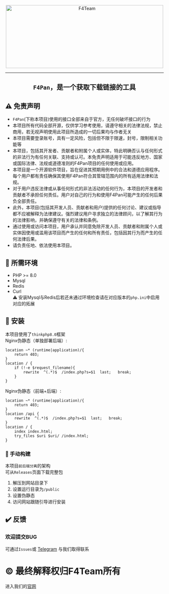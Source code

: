 <p align="center">
  <a href="https://www.f4team.cn/"><img src="https://www.f4team.cn/logo/logo-hdpi.png" width="500" height="200" alt="F4Team"></a>
</p>



***************************************

<h2 align="center">

`F4Pan`，是一个获取下载链接的工具

</h2>


## ⚠ 免责声明
* `F4Pan`(下称本项目)使用的接口全部来自于官方，无任何破坏接口的行为<br>
* 本项目所有代码全部开源，仅供学习参考使用，请遵守相关的法律法规，禁止商用，若无视声明使用此项目所造成的一切后果均与作者无关<br>
* 本项目需要登录账号，具有一定风险，包括但不限于限速，封号，限制相关功能等<br>
* 本项目，包括其开发者、贡献者和附属个人或实体，特此明确否认与任何形式的非法行为有任何关联、支持或认可。本免责声明适用于可能违反地方、国家或国际法律、法规或道德准则的F4Pan项目的任何使用或应用。<br>
* 本项目是一个开源软件项目，旨在促进其预期用例中的合法和道德应用程序。每个用户都有责任确保其使用F4Pan符合其管辖范围内的所有适用法律和法规。<br>
* 对于用户违反法律或从事任何形式的非法活动的任何行为，本项目的开发者和贡献者不承担任何责任。用户对自己的行为和使用F4Pan可能产生的任何后果负全部责任。<br>
* 此外，本项目(包括其开发人员、贡献者和用户)提供的任何讨论、建议或指导都不应被解释为法律建议。强烈建议用户寻求独立的法律顾问，以了解其行为的法律影响，并确保遵守有关的法律和条例。<br>
* 通过使用或访问本项目，用户承认并同意免除开发人员、贡献者和附属个人或实体因使用或滥用该项目而产生的任何和所有责任，包括因其行为而产生的任何法律后果。<br>
* 请负责任地、依法使用本项目。


## 🚧 所需环境
* PHP >= 8.0
* Mysql
* Redis
* Curl
  <br>⚠ 安装Mysql与Redis后若还未通过环境检查请在对应版本的`php.ini`中启用对应的拓展


## 🔧 安装

本项目使用了`thinkphp8.0`框架<br>
Nginx伪静态（单独部署后端）:
```
location ~* (runtime|application)/{
	return 403;
}
location / {
	if (!-e $request_filename){
		rewrite  ^(.*)$  /index.php?s=$1  last;   break;
	}
}
```
Nginx伪静态（前端+后端）:
```
location ~* (runtime|application)/{
    return 403;
}
location /api {
    rewrite  ^(.*)$  /index.php?s=$1  last;   break;
}
location / {
    index index.html;
    try_files $uri $uri/ /index.html;
}
```
### 🔧 手动构建
本项目`前后端分离`的架构<br>
可从`Releases`页面下载完整包<br>

1. 解压到网站目录下
2. 设置运行目录为`/public`
3. 设置伪静态
4. 访问网站跟随引导进行安装

## ✔️ 反馈
### 欢迎提交BUG
可通过`Issues`或 [Telegram](https://t.me/f4pan_project) 与我们取得联系

# ©️ 最终解释权归F4Team所有
进入我们的[官网](https://www.f4team.cn/)